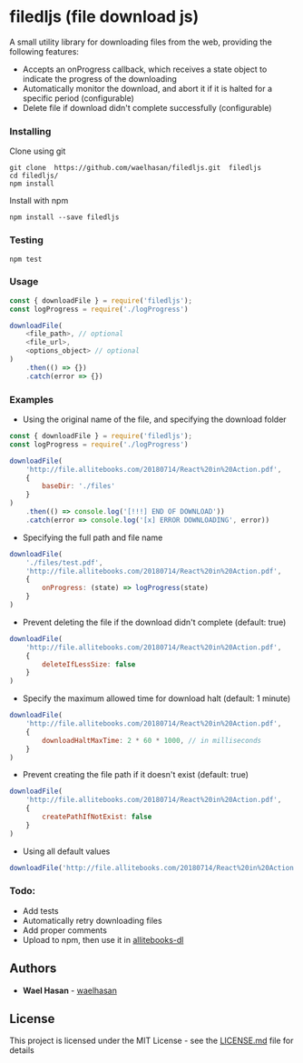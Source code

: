 # filedljs (file download js)
A small utility library for downloading files from the web, providing the following features:
- Accepts an onProgress callback, which receives a state object to indicate the progress of the downloading
- Automatically monitor the download, and abort it if it is halted for a specific period (configurable)
- Delete file if download didn't complete successfully (configurable)

### Installing

Clone using git 
```
git clone  https://github.com/waelhasan/filedljs.git  filedljs
cd filedljs/
npm install
```
Install with npm
```
npm install --save filedljs
```

### Testing

```
npm test
```

### Usage

```js
const { downloadFile } = require('filedljs');
const logProgress = require('./logProgress')

downloadFile(
    <file_path>, // optional
    <file_url>,
    <options_object> // optional
)
    .then(() => {})
    .catch(error => {})

```

### Examples

- Using the original name of the file, and specifying the download folder

```js
const { downloadFile } = require('filedljs');
const logProgress = require('./logProgress')

downloadFile(
    'http://file.allitebooks.com/20180714/React%20in%20Action.pdf',
    {
        baseDir: './files'
    }
)
    .then(() => console.log('[!!!] END OF DOWNLOAD'))
    .catch(error => console.log('[x] ERROR DOWNLOADING', error))

```

- Specifying the full path and file name

```js
downloadFile(
    './files/test.pdf',
    'http://file.allitebooks.com/20180714/React%20in%20Action.pdf',
    {
        onProgress: (state) => logProgress(state)
    }
)

```

- Prevent deleting the file if the download didn't complete (default: true)

```js
downloadFile(
    'http://file.allitebooks.com/20180714/React%20in%20Action.pdf',
    {
        deleteIfLessSize: false
    }
)
```

- Specify the maximum allowed time for download halt (default: 1 minute)

```js
downloadFile(
    'http://file.allitebooks.com/20180714/React%20in%20Action.pdf',
    {
        downloadHaltMaxTime: 2 * 60 * 1000, // in milliseconds
    }
)
```

- Prevent creating the file path if it doesn't exist (default: true)

```js
downloadFile(
    'http://file.allitebooks.com/20180714/React%20in%20Action.pdf',
    {
        createPathIfNotExist: false
    }
)
```

- Using all default values

```js
downloadFile('http://file.allitebooks.com/20180714/React%20in%20Action.pdf')
```

### Todo:

- Add tests
- Automatically retry downloading files
- Add proper comments
- Upload to npm, then use it in [allitebooks-dl](https://github.com/waelhasan/allitebooks-dl)

## Authors

* **Wael Hasan** - [waelhasan](https://github.com/waelhasan)

## License

This project is licensed under the MIT License - see the [LICENSE.md](LICENSE.md) file for details
